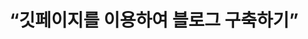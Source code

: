 ---
title: “깃페이지를 이용하여 블로그 구축하기”
categories:
- blogging
last_modified_at: 2021-11-14T:00:00+09:00
toc: true
---